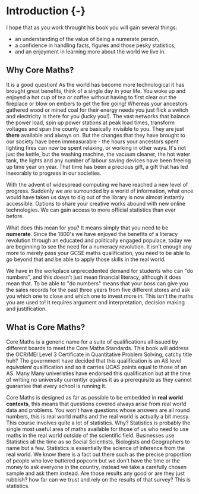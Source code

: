 # Introduction {-}

I hope that as you work throught his book you will gain several things:

- an understanding of the value of being a numerate person,
- a confidence in handling facts, figures and those pesky statistics,
- and an enjoyment in learning more about the world we live in.

## Why Core Maths?

It is a good question! As the world has become more technological it has brought great benefits, think of a single day in your life. You woke up and enjoyed a hot cup of tea or coffee without having to first clear out the fireplace or blow on embers to get the fire going! Whereas your ancestors gathered wood or mined coal for their energy needs you just flick a switch and electricity is there for you (lucky you!). The vast networks that balance the power load, spin up power stations at peak load times, transform voltages and span the county are basically invisible to you. They are just **there** available and always on. But the changes that they have brought to our society have been immeasurable - the hours your ancestors spent lighting fires can now be spent relaxing, or working in other ways. It's not just the kettle, but the washing machine, the vacuum cleaner, the hot water tank, the lights and any number of labour saving devices have been freeing up time year on year. That time has been a precious gift, a gift that has led inexorably to progress in our societies.

With the advent of widespread computing we have reached a new level of progress. Suddenly we are surrounded by a world of information, what once would have taken us days to dig out of the library is now almost instantly accessible. Options to share your creative works abound with new online technologies. We can gain access to more official statistics than ever before. 

What does this mean for you? It means simply that you need to be **numerate**. Since the 1800's we have enjoyed the benefits of a literacy revolution through an educated and politically engaged populace, today we are beginning to see the need for a numeracy revolution. It isn't enough any more to merely pass your GCSE maths qualification, you need to be able to go beyond that and be able to apply those skills in the real world.

We have in the workplace unprecedented demand for students who can "do numbers", and this doesn't just mean financial literacy, although it does mean that. To be able to "do numbers" means that your boss can give you the sales records for the past three years from five different stores and ask you which one to close and which one to invest more in. This isn't the maths you are used to! It requires argument and interpretation, decision making and justification.

## What is Core Maths?

Core Maths is a generic name for a suite of qualifications all issued by different boards to meet the Core Maths Standards. This book will address the OCR/MEI Level 3 Certificate in Quantitative Problem Solving, catchy title huh? The government have decided that this qualification is an AS level *equivalent* qualification and so it carries UCAS points equal to those of an AS. Many Many univeristies have endorsed this qualification but at the time of writing  no university currentlyr equires it as a prerequisite as they cannot guarantee that every school is running it.

Core Maths is designed as far as possible to be embedded in **real world contexts**, this means that questions covered always arise from real world data and problems. You won't have questions whose answers are all round numbers, this is real world maths and the real world is actually a bit messy. This course involves quite a lot of statistics. Why? Statistics is probably the single most useful area of maths available for those of us who need to use maths in the real world outside of the scientific field. Businesses use Statistics all the time as so Social Scientists, Biologists and Geographers to name but a few. Statistics is essentially the science of inference from the real world. We know there is a fact out there such as the precise proportion of people who love buttered popcorn but we don't have the time or the money to ask everyone in the country, instead we take a carefully chosen sample and ask them instead. Are those results any good or are they just rubbish? how far can we trust and rely on the results of that survey? This is statistics.
